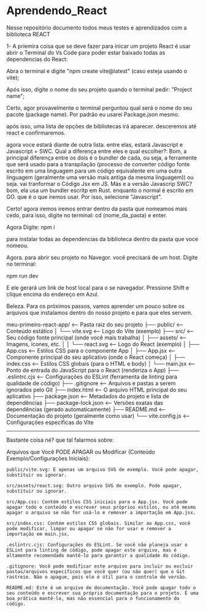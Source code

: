 # Aprendendo_React
Nesse repositório documento todos meus testes e aprendizados com a biblioteca REACT

1- A priemira coisa que se deve fazer para inicar um projeto React é usar abrir o Terminal do Vs Code para poder estar baixado todas as dependencias do React:

Abra o terminal e digite "npm create vite@latest" (caso esteja usando o vite);

Após isso, digite o nome do seu projeto quando o terminal pedir: "Project name";

Certo, agor provavelmente o terminal perguntou qual será o nome do seu pacote (package name). Por padrão eu usarei Package.json mesmo.

após isso, uma lista de opções de bibliotecas irá aparecer. desceremos até react e confirmaremos.

agora voce estará diante de outra lista. entre elas, estará Javascript e Javascript + SWC. Qual a diferença entre eles e qual escolher?: Bom, a principal diferença entre os dois é o bundler de cada, ou seja, a ferramente que será usado para a transpilação (processo de converter código fonte escrito em uma linguagem para um código equivalente em uma outra linguagem (geralmente uma versão mais antiga da mesma linguagem)) ou seja. vai tranformar o Código Jsx em JS. Más e a versão Javascrip SWC? bom, ela usa um bundler escritp em Rust. enquanto o normal é escrito em GO. que é o que iremos usar. Por isso, selecione "Javascript".

Certo! agora iremos iremos entrar dentro da pasta que nomeamos mais cedo, para isso, digite no terminal: cd (nome_da_pasta) e enter. 

Agora Digite: 
npm i

para instalar todas as dependencias da biblioteca dentro da pasta que voce nomeou.

Agora. para abrir seu projeto no Navegor. você precisará de um host. Digite no terminal: 

npm run dev

E ele gerará um link de host local para o se navegador. Pressione Shift e clique encima do endereço em Azul.

Beleza. Para os próximos passos, vamos aprender um pouco sobre os arquivos que instalamos dentro do nosso projeto e para que eles servem.

meu-primeiro-react-app/  <-- Pasta raiz do seu projeto
├── public/              <-- Conteúdo estático
│   └── vite.svg         <-- Logo do Vite (exemplo)
├── src/                 <-- Seu código fonte principal (onde você mais trabalha)
│   ├── assets/          <-- Imagens, ícones, etc.
│   │   └── react.svg    <-- Logo do React (exemplo)
│   ├── App.css          <-- Estilos CSS para o componente App
│   ├── App.jsx          <-- Componente principal do seu aplicativo (onde o React começa)
│   ├── index.css        <-- Estilos CSS globais (para o HTML e body)
│   └── main.jsx         <-- Ponto de entrada do JavaScript para o React (renderiza o App)
├── .eslintrc.cjs        <-- Configurações do ESLint (ferramenta de linting para qualidade de código)
├── .gitignore           <-- Arquivos e pastas a serem ignorados pelo Git
├── index.html           <-- O arquivo HTML principal do seu aplicativo
├── package.json         <-- Metadados do projeto e lista de dependências
├── package-lock.json    <-- Versões exatas das dependências (gerado automaticamente)
├── README.md            <-- Documentação do projeto (geralmente como usar)
└── vite.config.js       <-- Configurações específicas do Vite

____________________________________________________________________________________________________________________

Bastante coisa né? que tal falarmos sobre: 

Arquivos que Você PODE APAGAR ou Modificar (Conteúdo Exemplo/Configurações Iniciais): 

    public/vite.svg: É apenas um arquivo SVG de exemplo. Você pode apagar, substituir ou ignorar.

    src/assets/react.svg: Outro arquivo SVG de exemplo. Pode apagar, substituir ou ignorar.

    src/App.css: Contém estilos CSS iniciais para o App.jsx. Você pode apagar todo o conteúdo e escrever seus próprios estilos, ou até mesmo apagar o arquivo se não for usá-lo e remover a importação em App.jsx.

    src/index.css: Contém estilos CSS globais. Similar ao App.css, você pode modificar, limpar ou apagar se não for usar e remover a importação em main.jsx.

    .eslintrc.cjs: Configurações do ESLint. Se você não planeja usar o ESLint para linting de código, pode apagar este arquivo, mas é altamente recomendado mantê-lo para garantir a qualidade do código.

    .gitignore: Você pode modificar este arquivo para incluir ou excluir pastas/arquivos específicos que você quer (ou não quer) que o Git rastreie. Não o apague, pois ele é útil para o controle de versão.

    README.md: Este é um arquivo de documentação. Você pode apagar todo o seu conteúdo e escrever sua própria documentação para o projeto. É uma boa prática mantê-lo, mas não essencial para o funcionamento do código.


